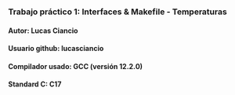 ### Trabajo práctico 1: Interfaces & Makefile - Temperaturas
#### Autor: Lucas Ciancio
#### Usuario github: lucasciancio
#### Compilador usado: GCC (versión 12.2.0)
#### Standard C: C17

